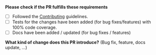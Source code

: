 **Please check if the PR fulfills these requirements**
- [ ] Followed the [Contributing](https://github.com/node-cache-manager/cache-manager/blob/main/CONTRIBUTING.md) guidelines.
- [ ] Tests for the changes have been added (for bug fixes/features) with 100% code coverage.
- [ ] Docs have been added / updated (for bug fixes / features)

**What kind of change does this PR introduce?** (Bug fix, feature, docs update, ...)
